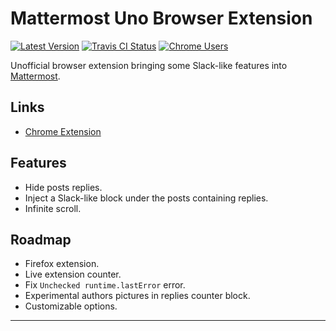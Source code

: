 # Mattermost Uno Browser Extension

[![Latest Version][img-version]][link-version] [![Travis CI Status][img-travis]][link-travis]
[![Chrome Users][img-chrome]][link-chrome]

Unofficial browser extension bringing some Slack-like features into [Mattermost][link-mattermost].

## Links

- [Chrome Extension][link-chrome]

## Features

- Hide posts replies.
- Inject a Slack-like block under the posts containing replies.
- Infinite scroll.

## Roadmap

- Firefox extension.
- Live extension counter.
- Fix `Unchecked runtime.lastError` error.
- Experimental authors pictures in replies counter block.
- Customizable options.

---

[img-chrome]:
  https://img.shields.io/chrome-web-store/users/fmlacedjkenmgemhjlljfkeckhbjjilc?label=Chrome%20users&style=flat-square
[img-travis]:
  https://img.shields.io/travis/com/ivangabriele/mattermost-browser-extension?style=flat-square
[img-version]:
  https://img.shields.io/github/package-json/v/ivangabriele/mattermost-browser-extension?style=flat-square
[link-chrome]:
  https://chrome.google.com/webstore/detail/mattermost-uno/fmlacedjkenmgemhjlljfkeckhbjjilc
[link-license]: https://github.com/ivangabriele/mattermost-browser-extension/blob/master/LICENSE
[link-mattermost]: https://mattermost.com
[link-travis]: https://travis-ci.com/ivangabriele/mattermost-browser-extension
[link-version]: https://github.com/ivangabriele/mattermost-browser-extension/releases
